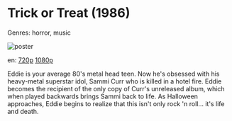 # Trick or Treat (1986)

Genres: horror, music

![poster](http://image.tmdb.org/t/p/w500/21ouEk4YP3kwmghiIjplbyayK3l.jpg)

en:
  [720p](magnet:?xt=urn:btih:F8E50B0892E987435B0EDB466F46BA0B2253C205&tr=udp://glotorrents.pw:6969/announce&tr=udp://tracker.opentrackr.org:1337/announce&tr=udp://torrent.gresille.org:80/announce&tr=udp://tracker.openbittorrent.com:80&tr=udp://tracker.coppersurfer.tk:6969&tr=udp://tracker.leechers-paradise.org:6969&tr=udp://p4p.arenabg.ch:1337&tr=udp://tracker.internetwarriors.net:1337)
  [1080p](magnet:?xt=urn:btih:D3ED63954DBD323B9B07AD438ADAFF50B001D950&tr=udp://glotorrents.pw:6969/announce&tr=udp://tracker.opentrackr.org:1337/announce&tr=udp://torrent.gresille.org:80/announce&tr=udp://tracker.openbittorrent.com:80&tr=udp://tracker.coppersurfer.tk:6969&tr=udp://tracker.leechers-paradise.org:6969&tr=udp://p4p.arenabg.ch:1337&tr=udp://tracker.internetwarriors.net:1337)
  


Eddie is your average 80's metal head teen. Now he's obsessed with his heavy-metal superstar idol, Sammi Curr who is killed in a hotel fire. Eddie becomes the recipient of the only copy of Curr's unreleased album, which when played backwards brings Sammi back to life. As Halloween approaches, Eddie begins to realize that this isn't only rock 'n roll... it's life and death.